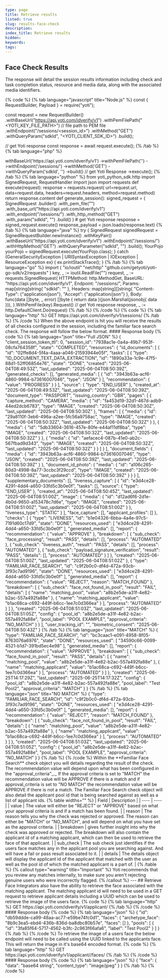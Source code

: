 ```yaml
---
type: page
title: Retrieve results
listed: true
slug: results-face-check
description: 
index_title: Retrieve results
hidden: 
keywords: 
tags: 
---
```


## Face Check Results

The response will detail the session results information including check and task completion status, resource and media data, along with the associated media identifiers.

{% code %}
{% tab language="javascript" title="Node.js" %}
const { RequestBuilder, Payload } = require("yoti");

const request = new RequestBuilder()
  .withBaseUrl("https://api.yoti.com/idverify/v1")
  .withPemFilePath("<YOTI_KEY_FILE_PATH>") // file path to PEM file
  .withEndpoint("/sessions/<session_id>")
  .withMethod("GET")
  .withQueryParam("sdkId", "<YOTI_CLIENT_SDK_ID>")
  .build();

// get Yoti response
const response = await request.execute();
{% /tab %}
{% tab language="php" %}
<?php
use Yoti\Http\RequestBuilder;
use Yoti\Http\Payload;

$request = (new RequestBuilder())
    ->withBaseUrl('https://api.yoti.com/idverify/v1')
    ->withPemFilePath('<YOTI_KEY_FILE_PATH>')
    ->withEndpoint('/sessions/<SESSION_ID>')
    ->withMethod('GET')
    ->withQueryParam('sdkId', '<YOTI_CLIENT_SDK_ID>')
    ->build()
    // get Yoti Response
    ->execute();
{% /tab %}
{% tab language="python" %}
from yoti_python_sdk.http import SignedRequest, RequestHandler
import json
import requests

def execute(request):
    response = requests.request(
        url=request.url, data=request.data, headers=request.headers, method=request.method)
    return response.content

def generate_session():
    
    signed_request = (
        SignedRequest
        .builder()
        .with_pem_file("<YOTI_KEY_FILE_PATH>")
        .with_base_url("https://api.yoti.com/idverify/v1")
        .with_endpoint("/sessions/<SESSION_ID>")
        .with_http_method("GET")
        .with_param("sdkId", "<YOTI_CLIENT_SDK_ID>")
        .build()
    )

	# get Yoti response
    response = signed_request.execute()
    response_payload = json.loads(response.text)
{% /tab %}
{% tab language="java" %}
try {
    SignedRequest signedRequest = SignedRequestBuilder.newInstance()
        .withKeyPair(<YOTI_KEY_FILE_PATH>)
        .withBaseUrl("https://api.yoti.com/idverify/v1")
        .withEndpoint("/sessions/<SESSION_ID>")
        .withHttpMethod("GET")
        .withQueryParameter("sdkId", "<YOTI_CLIENT_SDK_ID>")
        .build();

    YourPojo yourPojo = signedRequest.execute(YourPojo.class);

}  catch (GeneralSecurityException | URISyntaxException | IOException | ResourceException ex) {
    ex.printStackTrace();
}
{% /tab %}
{% tab language="go" %}
import (
    "io/ioutil"
    "net/http"
    "github.com/getyoti/yoti-go-sdk/v2/requests"
)

key, _ := ioutil.ReadFile("<YOTI_KEY_FILE_PATH>")

request, _ := requests.SignedRequest{
    HTTPMethod: http.MethodGet,
    BaseURL:    "https://api.yoti.com/idverify/v1",
    Endpoint:   "/sessions/<SESSION_ID>",
    Params: map[string]string{
        "sdkId": "<YOTI_CLIENT_SDK_ID>"
    },
    Headers: map[string][]string{
        "Content-Type": {"application/json"},
        "Accept":       {"application/json"}
    },
    Body: func(data []byte, _ error) []byte {
        return data
    }(json.Marshal(jsonobj{ data })),
}.WithPemFile(key).Request()

//  get Yoti response
response, _ := http.DefaultClient.Do(request)
{% /tab %}
{% /code %}

{% code %}
{% tab language="http" %}
GET https://api.yoti.com/idverify/v1/sessions/<SESSION_ID>
{% /tab %}
{% /code %}

When the above endpoint is hit you will receive the results of all checks configured in the session, including the familiar face search check. The response will follow the below format.

#### Response body

{% code %}
{% tab language="json" title="Full JSON" %}
{
    "client_session_token_ttl": 0,
    "session_id": "7938ac1e-0a4a-49b7-953f-08cfa764358f",
    "state": "COMPLETED",
    "resources": {
        "id_documents": [
            {
                "id": "02ffe8d4-5f4a-4aaa-a046-21593944e05f",
                "tasks": [
                    {
                        "type": "ID_DOCUMENT_TEXT_DATA_EXTRACTION",
                        "id": "1890a33a-1c9e-47f5-88d1-52ff06854e76",
                        "state": "DONE",
                        "created": "2025-06-04T08:49:53Z",
                        "last_updated": "2025-06-04T08:50:39Z",
                        "generated_checks": [],
                        "generated_media": [
                            {
                                "id": "3943b63a-acf6-4860-9984-b73616007046",
                                "type": "JSON"
                            }
                        ],
                        "recommendation": {
                            "value": "PROGRESS"
                        }
                    }
                ],
                "source": {
                    "type": "END_USER"
                },
                "created_at": "2025-06-04T08:49:53Z",
                "last_updated": "2025-06-04T08:50:39Z",
                "document_type": "PASSPORT",
                "issuing_country": "GBR",
                "pages": [
                    {
                        "capture_method": "CAMERA",
                        "media": {
                            "id": "fa453d19-32d1-467d-adb9-44ed2dcb6783",
                            "type": "IMAGE",
                            "created": "2025-06-04T08:50:30Z",
                            "last_updated": "2025-06-04T08:50:30Z"
                        },
                        "frames": [
                            {
                                "media": {
                                    "id": "29a8110f-3eb6-496a-a2ee-5fc56a9758ac",
                                    "type": "IMAGE",
                                    "created": "2025-06-04T08:50:32Z",
                                    "last_updated": "2025-06-04T08:50:32Z"
                                }
                            },
                            {
                                "media": {
                                    "id": "5db33604-3616-457e-80fe-e44af11df8ba",
                                    "type": "IMAGE",
                                    "created": "2025-06-04T08:50:32Z",
                                    "last_updated": "2025-06-04T08:50:32Z"
                                }
                            },
                            {
                                "media": {
                                    "id": "aefacec4-087b-41e0-ab2c-567fbad9d343",
                                    "type": "IMAGE",
                                    "created": "2025-06-04T08:50:32Z",
                                    "last_updated": "2025-06-04T08:50:32Z"
                                }
                            }
                        ]
                    }
                ],
                "document_fields": {
                    "media": {
                        "id": "3943b63a-acf6-4860-9984-b73616007046",
                        "type": "JSON",
                        "created": "2025-06-04T08:50:39Z",
                        "last_updated": "2025-06-04T08:50:39Z"
                    }
                },
                "document_id_photo": {
                    "media": {
                        "id": "a106c265-80d3-4998-8a77-3ccbc3f29ccd",
                        "type": "IMAGE",
                        "created": "2025-06-04T08:50:39Z",
                        "last_updated": "2025-06-04T08:50:39Z"
                    }
                }
            }
        ],
        "supplementary_documents": [],
        "liveness_capture": [
            {
                "id": "e3d4ce28-4291-4dd4-a650-33fd5c3b0e0f",
                "tasks": [],
                "source": {
                    "type": "END_USER"
                },
                "created_at": "2025-06-04T08:50:45Z",
                "last_updated": "2025-06-04T08:51:00Z",
                "image": {
                    "media": {
                        "id": "d12ad6f6-2d1e-4b0d-9650-a153478c7d6e",
                        "type": "IMAGE",
                        "created": "2025-06-04T08:51:00Z",
                        "last_updated": "2025-06-04T08:51:00Z"
                    }
                },
                "liveness_type": "STATIC"
            }
        ],
        "face_capture": [],
        "applicant_profiles": []
    },
    "checks": [
        {
            "type": "LIVENESS",
            "id": "b1e04326-6bba-4a4e-97c5-7191d60c17d9",
            "state": "DONE",
            "resources_used": [
                "e3d4ce28-4291-4dd4-a650-33fd5c3b0e0f"
            ],
            "generated_media": [],
            "report": {
                "recommendation": {
                    "value": "APPROVE"
                },
                "breakdown": [
                    {
                        "sub_check": "face_processing",
                        "result": "PASS",
                        "details": [],
                        "process": "AUTOMATED"
                    },
                    {
                        "sub_check": "liveness_auth",
                        "result": "PASS",
                        "details": [],
                        "process": "AUTOMATED"
                    },
                    {
                        "sub_check": "payload_signature_verification",
                        "result": "PASS",
                        "details": [],
                        "process": "AUTOMATED"
                    }
                ]
            },
            "created": "2025-06-04T08:51:00Z",
            "last_updated": "2025-06-04T08:51:02Z"
        },
        {
            "type": "FAMILIAR_FACE_SEARCH",
            "id": "c9f2b0c0-df4d-472a-93cb-3f93c7ad9196",
            "state": "DONE",
            "resources_used": [
                "e3d4ce28-4291-4dd4-a650-33fd5c3b0e0f"
            ],
            "generated_media": [],
            "report": {
                "recommendation": {
                    "value": "REJECT",
                    "reason": "MATCH_FOUND"
                },
                "breakdown": [
                    {
                        "sub_check": "face_not_found_in_pool",
                        "result": "FAIL",
                        "details": [
                            {
                                "name": "matching_pool",
                                "value": "a8b2e5de-a31f-4e82-b2ac-557a492fa88e"
                            },
                            {
                                "name": "matching_applicant",
                                "value": "b1ac68ca-c692-449f-b6cc-1ee7c0d366ea"
                            }
                        ],
                        "process": "AUTOMATED"
                    }
                ]
            },
            "created": "2025-06-04T08:51:03Z",
            "last_updated": "2025-06-04T08:51:05Z",
            "config": {
                "pool_id": "a8b2e5de-a31f-4e82-b2ac-557a492fa88e",
                "pool_label": "POOL EXAMPLE",
                "approval_criteria": "NO_MATCH"
            }
        }
    ],
    "user_tracking_id": "<YOUR_USER_ID>",
    "biometric_consent": "2025-06-04T08:50:43Z"
}
{% /tab %}
{% tab language="json" title="MATCH" %}
{
      "type": "FAMILIAR_FACE_SEARCH",
      "id": "bc3caac1-e091-4958-8f05-8763076a6976",
      "state": "DONE",
      "resources_used": [
        "34590c66-0099-4521-b1d7-391bd5ec4e98"
      ],
      "generated_media": [],
      "report": {
        "recommendation": {
          "value": "APPROVE"
        },
        "breakdown": [
          {
            "sub_check": "face_found_in_pool",
            "result": "PASS",
            "details": [
              {
                "name": "matching_pool",
                "value": "a8b2e5de-a31f-4e82-b2ac-557a492fa88e"
              },
              {
                "name": "matching_applicant",
                "value": "b1ac68ca-c692-449f-b6cc-1ee7c0d366ea"
              }
            ],
            "process": "AUTOMATED"
          }
        ]
      },
      "created": "2025-06-25T14:17:29Z",
      "last_updated": "2025-06-25T14:17:32Z",
      "config": {
        "pool_id": "a8b2e5de-a31f-4e82-b2ac-557a492fa88e",
        "pool_label": "Test Pool2",
        "approval_criteria": "MATCH"
      }
    }
{% /tab %}
{% tab language="json" title="NO MATCH" %}
{
  "type": "FAMILIAR_FACE_SEARCH",
  "id": "c9f2b0c0-df4d-472a-93cb-3f93c7ad9196",
  "state": "DONE",
  "resources_used": [
    "e3d4ce28-4291-4dd4-a650-33fd5c3b0e0f"
  ],
  "generated_media": [],
  "report": {
    "recommendation": {
      "value": "REJECT",
      "reason": "MATCH_FOUND"
    },
    "breakdown": [
      {
        "sub_check": "face_not_found_in_pool",
        "result": "FAIL",
        "details": [
          {
            "name": "matching_pool",
            "value": "a8b2e5de-a31f-4e82-b2ac-557a492fa88e"
          },
          {
            "name": "matching_applicant",
            "value": "b1ac68ca-c692-449f-b6cc-1ee7c0d366ea"
          }
        ],
        "process": "AUTOMATED"
      }
    ]
  },
  "created": "2025-06-04T08:51:03Z",
  "last_updated": "2025-06-04T08:51:05Z",
  "config": {
    "pool_id": "a8b2e5de-a31f-4e82-b2ac-557a492fa88e",
    "pool_label": "POOL EXAMPLE",
    "approval_criteria": "NO_MATCH"
  }
}
{% /tab %}
{% /code %}

Within the **Familiar Face Search** check object you will details regarding the result of the check. The recommendation value will depend upon what has been configured in the "approval_criteria"_._ If the approval criteria is set to "MATCH" the recommendation value will be APPROVE if there is a match and if approval_criteria is set to "NO MATCH" the recommendation value will be APPROVE if there is not a match. The Familiar Face Search check object will also detail the applicant pool id that is being searched against as well as a list of applicant ids.

{% table widths="" %}
| Field | Description | 
| ---- | ---- | 
| value | The value will either be "REJECT" or "APPROVE" based on what your approval criteria is and if a match has been found. | 
| reason | The reason tells you why the check was rejected or approved. The reason can either be "MATCH" or "NO_MATCH", and will depend on what you have set as the approval criteria. | 
| breakdown | gives further insight into why the check was approved or rejected. The breakdown will also contain the applicant id of a matching applicant, which can then be used to retrieve the face of that applicant. | 
| sub_check | The sub check just identifies if the users face matches any in the applicant pool you are searching against. And will have a fail or pass result associated to it. | 
| details | The details object will display the applicant id of the applicant that matched with the user as well as the pool id of which the matched applicant is a part of. | 
{% /table %}

{% callout type="warning" title="Important" %}
Yoti recommends that you review any matches internally, to make sure you aren't rejecting genuine users who were incorrectly flagged.
{% /callout %}

---

## Retrieve Face

Integrators also have the ability to retrieve the face associated with the matching applicant. The matching applicant id will need to be used in a GET request to retrieve applicant details including a UUID which can be used to retrieve the image of the users face.

{% code %}
{% tab language="http" %}
GET https://api.yoti.com/idverify/v1/applicant/<applicant_id>
{% /tab %}
{% /code %}

#### Response body

{% code %}
{% tab language="json" %}
{
  "id": "db59ddde-ca99-48aa-ac77-e59be74fc0d1",
  "faces": {
    "archetype_face": "8b9c3ea5-ebd4-436b-836d-ba8dbc80b57e",
    "faces": []
  },
  "pools": [
    {
      "id": "3fa85f64-5717-4562-b3fc-2c963f66afa6",
      "label": "Test Pool2"
    }
  ]
}
{% /tab %}
{% /code %}

To retrieve the image of a users face the below endpoint will need to be called using the UUID linked to the applicants face. This will return the image in it's base64 encoded format. 

{% code %}
{% tab language="http" %}
GET https://api.yoti.com/idverify/v1/applicant/<applicant_id>/faces/<face_id>
{% /tab %}
{% /code %}

#### Response body

{% code %}
{% tab language="json" %}
{
  "face": {
    "data": "base64 string",
    "content_type": "image/jpeg"
  }
}
{% /tab %}
{% /code %}